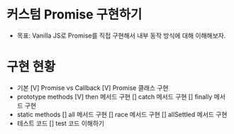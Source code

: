 # 커스텀 Promise 구현하기

- 목표: Vanilla JS로 Promise를 직접 구현해서 내부 동작 방식에 대해 이해해보자.

# 구현 현황

- 기본
  [V] Promise vs Callback
  [V] Promise 클래스 구현
- prototype methods
  [V] then 메서드 구현
  [] catch 메서드 구현
  [] finally 메서드 구현
- static methods
  [] all 메서드 구현
  [] race 메서드 구현
  [] allSettled 메서드 구현
- 테스트 코드
  [] test 코드 이해하기
